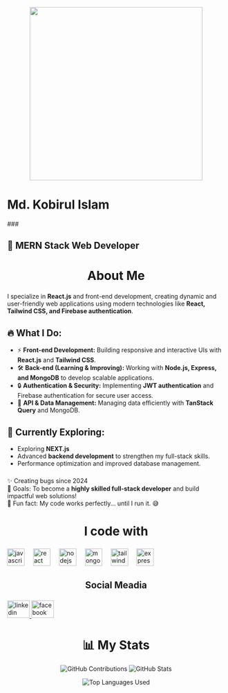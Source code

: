 <div align="center">
  <img height="400" src="https://i.ibb.co.com/QFjpH3v9/5592918.jpg"  />
</div>

<h1 align="left">Md. Kobirul Islam</h1>
###

<h2 align="left">🌟 MERN Stack Web Developer</h2>

<h1 align="center">About Me</h1>


###
<p>
  I specialize in <strong>React.js</strong> and front-end development, creating dynamic and user-friendly web applications using modern technologies like <strong>React, Tailwind CSS, and Firebase authentication</strong>.
</p>

<h2>🔥 What I Do:</h2>
<ul>
  <li>⚡ <strong>Front-end Development:</strong> Building responsive and interactive UIs with <strong>React.js</strong> and <strong>Tailwind CSS</strong>.</li>
  <li>🛠️ <strong>Back-end (Learning & Improving):</strong> Working with <strong>Node.js, Express, and MongoDB</strong> to develop scalable applications.</li>
  <li>🔒 <strong>Authentication & Security:</strong> Implementing <strong>JWT authentication</strong> and Firebase authentication for secure user access.</li>
  <li>📡 <strong>API & Data Management:</strong> Managing data efficiently with <strong>TanStack Query</strong> and MongoDB.</li>
</ul>

<h2>🌱 Currently Exploring:</h2>
<ul>
  <li>Exploring <strong>NEXT.js</strong> </li>
  <li>Advanced <strong>backend development</strong> to strengthen my full-stack skills.</li>
  <li>Performance optimization and improved database management.</li>
</ul>

###

<p align="left">✨ Creating bugs since 2024 <br>🎯 Goals: To become a <strong>highly skilled full-stack developer</strong> and build impactful web solutions! <br>🎲 Fun fact: My code works perfectly... until I run it. 😅</p>

###

<h1 align="Center">I code with</h2>

###

<div align="left">
  <img src="https://cdn.jsdelivr.net/gh/devicons/devicon/icons/javascript/javascript-original.svg" height="40" alt="javascript logo"  />
  <img width="12" />
  <img src="https://cdn.jsdelivr.net/gh/devicons/devicon/icons/react/react-original.svg" height="40" alt="react logo"  />
  <img width="12" />
  <img src="https://cdn.jsdelivr.net/gh/devicons/devicon/icons/nodejs/nodejs-original.svg" height="40" alt="nodejs logo"  />
  <img width="12" />
  <img src="https://cdn.jsdelivr.net/gh/devicons/devicon/icons/mongodb/mongodb-original.svg" height="40" alt="mongodb logo"  />
  <img width="12" />
  <img src="https://cdn.jsdelivr.net/gh/devicons/devicon/icons/tailwindcss/tailwindcss-original-wordmark.svg" height="40" alt="tailwindcss logo"  />
  <img width="12" />
  <img src="https://cdn.jsdelivr.net/gh/devicons/devicon/icons/express/express-original.svg" height="40" alt="express logo"  />
</div>

###

<h2 align="center">Social Meadia</h2>

###

<div align="left">
  <a href="https://www.linkedin.com/in/kobirul-islam/" target="_blank">
    <img src="https://raw.githubusercontent.com/maurodesouza/profile-readme-generator/master/src/assets/icons/social/linkedin/default.svg" width="52" height="40" alt="linkedin logo"  />
  </a>
  <a href="https://www.facebook.com/kobirul0k/" target="_blank">
    <img src="https://raw.githubusercontent.com/maurodesouza/profile-readme-generator/master/src/assets/icons/social/facebook/default.svg" width="52" height="40" alt="facebook logo"  />
  </a>
</div>

###

<div align="center">
 <h1>📊 My Stats</h1>
  <img src="https://github-readme-streak-stats.herokuapp.com/?user=kobirul5&theme=radical" alt="GitHub Contributions" />
  <img src="https://github-readme-stats.vercel.app/api?username=kobirul5&show_icons=true&theme=radical" alt="GitHub Stats" />
  <p>
  <img src="https://github-readme-stats.vercel.app/api/top-langs/?username=kobirul5&layout=compact&theme=radical" alt="Top Languages Used" />
    
  </p>

</div>

###
